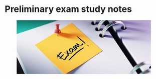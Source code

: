 # Preliminary exam study notes

<p align="center">
  <img src="https://github.com/chenh19/prelim/raw/main/notes/images/exam.png" width=85%>
</p>
